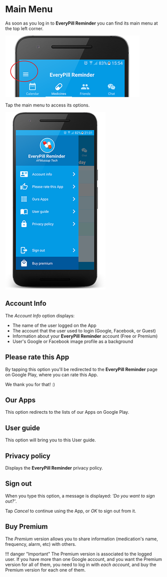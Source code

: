 # Main Menu

As soon as you log in to **EveryPill Reminder** you can find its main menu at the top left corner.

![Main menu at the top left corner](/images/main_menu.png)

Tap the main menu to access its options.

![](/images/drawer_menu.png)

## Account Info

The *Account Info* option displays:

- The name of the user logged on the App
- The account that the user used to login (Google, Facebook, or Guest)
- Information about your **EveryPill Reminder** account (Free or Premium)
- User's Google or Facebook image profile as a background

## Please rate this App

By tapping this option you'll be redirected to the **EveryPill Reminder** page on Google Play, where you can rate this App.

We thank you for that! :)


## Our Apps

This option redirects to the lists of our Apps on Google Play.


## User guide

This option will bring you to this User guide.


## Privacy policy

Displays the **EveryPill Reminder** privacy policy.


## Sign out

When you type this option, a message is displayed: *'Do you want to sign out?'*.

Tap *Cancel* to continue using the App, or *OK* to sign out from it.


## Buy Premium

The *Premium* version allows you to share information (medication's name, frequency, alarm, etc) with others.

!!! danger "Important"
	The Premium version is associated to the logged user. If you have more than one Google account, and you want the Premium version for all of them, you need to log in with *each account*, and buy the Premium version for each one of them.